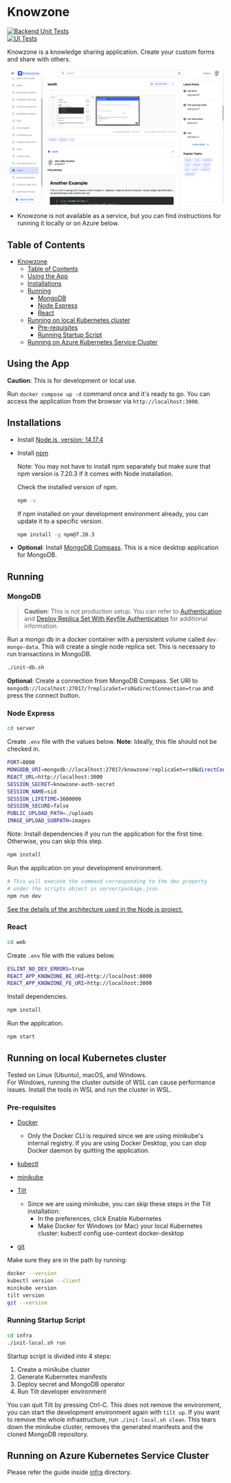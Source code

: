 # Knowzone

[![Backend Unit Tests](https://github.com/osmannkartall/knowzone/actions/workflows/backend-unit-tests.yml/badge.svg?branch=master)](https://github.com/osmannkartall/knowzone/actions/workflows/backend-unit-tests.yml)  
[![UI Tests](https://github.com/osmannkartall/knowzone/actions/workflows/ui-tests.yml/badge.svg?branch=master)](https://github.com/osmannkartall/knowzone/actions/workflows/ui-tests.yml)  

Knowzone is a knowledge sharing application. Create your custom forms and share with others.

![demo](assets/demo.png)

- Knowzone is not available as a service, but you can find instructions for running it locally or on Azure below.

## Table of Contents

- [Knowzone](#knowzone)
  - [Table of Contents](#table-of-contents)
  - [Using the App](#using-the-app)
  - [Installations](#installations)
  - [Running](#running)
    - [MongoDB](#mongodb)
    - [Node Express](#node-express)
    - [React](#react)
  - [Running on local Kubernetes cluster](#running-on-local-kubernetes-cluster)
    - [Pre-requisites](#pre-requisites)
    - [Running Startup Script](#running-startup-script)
  - [Running on Azure Kubernetes Service Cluster](#running-on-azure-kubernetes-service-cluster)

## Using the App

**Caution**: This is for development or local use.

Run `docker compose up -d` command once and it's ready to go. You can access the application from the browser via `http://localhost:3000`.

## Installations

- Install [Node.js, version: 14.17.4](https://nodejs.org/en/download/)
- Install [npm](https://www.npmjs.com/package/npm)

  Note: You may not have to install npm separately but make sure that npm version is 7.20.3 if it comes with Node installation.

  Check the installed version of npm.

  ```bash
  npm -v
  ```

  If npm installed on your development environment already, you can update it to a specific version.
  
  ```bash
  npm install -g npm@7.20.3
  ```

- **Optional**: Install [MongoDB Compass](https://docs.mongodb.com/compass/current/install/). This is a nice desktop application for MongoDB.

## Running

### MongoDB

> **Caution**: This is not production setup. You can refer to [Authentication](https://www.mongodb.com/docs/manual/core/authentication/) and [Deploy Replica Set With Keyfile Authentication](https://www.mongodb.com/docs/manual/tutorial/deploy-replica-set-with-keyfile-access-control/) for additional information.

Run a mongo db in a docker container with a persistent volume called `dev-mongo-data`. This will create a single node replica set. This is necessary to run transactions in MongoDB.

```bash
./init-db.sh
```

**Optional**: Create a connection from MongoDB Compass. Set URI to `mongodb://localhost:27017/?replicaSet=rs0&directConnection=true` and press the connect button.

### Node Express

```bash
cd server
```

Create `.env` file with the values below. **Note**: Ideally, this file should not be checked in.

```bash
PORT=8000
MONGODB_URI=mongodb://localhost:27017/knowzone?replicaSet=rs0&directConnection=true
REACT_URL=http://localhost:3000
SESSION_SECRET=knowzone-auth-secret
SESSION_NAME=sid
SESSION_LIFETIME=3600000
SESSION_SECURE=false
PUBLIC_UPLOAD_PATH=./uploads
IMAGE_UPLOAD_SUBPATH=images
```

Note: Install dependencies if you run the application for the first time. Otherwise, you can skip this step.

```bash
npm install
```

Run the application on your development environment.

```bash
# This will execute the command corresponding to the dev property
# under the scripts object in server/package.json
npm run dev
```

[See the details of the architecture used in the Node.js project.](https://github.com/osmannkartall/knowzone/blob/master/server/ARCHITECTURE.MD)

### React

```bash
cd web
```

Create `.env` file with the values below.

```bash
ESLINT_NO_DEV_ERRORS=true
REACT_APP_KNOWZONE_BE_URI=http://localhost:8000
REACT_APP_KNOWZONE_FE_URI=http://localhost:3000
```

Install dependencies.

```bash
npm install
```

Run the application.

```bash
npm start
```

## Running on local Kubernetes cluster  

Tested on Linux (Ubuntu), macOS, and Windows.  
For Windows, running the cluster outside of WSL can cause performance issues. Install the tools in WSL and run the cluster in WSL.  

### Pre-requisites  

- [Docker](https://docs.docker.com/engine/install)  
  - Only the Docker CLI is required since we are using minikube's internal registry. If you are using Docker Desktop, you can stop Docker daemon by quitting the application.
- [kubectl](https://kubernetes.io/docs/tasks/tools/#kubectl)  
- [minikube](https://minikube.sigs.k8s.io/docs/start)  
- [Tilt](https://docs.tilt.dev/install.html)  
  - Since we are using minikube, you can skip these steps in the Tilt installation:  
    - In the preferences, click Enable Kubernetes  
    - Make Docker for Windows (or Mac) your local Kubernetes cluster: kubectl config use-context docker-desktop  

- [git](https://git-scm.com/downloads)  

Make sure they are in the path by running:  

```bash
docker --version
kubectl version --client
minikube version
tilt version
git --version
```

### Running Startup Script  

```bash
cd infra
./init-local.sh run
```

Startup script is divided into 4 steps:  

1. Create a minikube cluster  
2. Generate Kubernetes manifests  
3. Deploy secret and MongoDB operator  
4. Run Tilt developer environment  

You can quit Tilt by pressing Ctrl-C. This does not remove the environment, you can start the development environment again with `tilt up`. If you want to remove the whole infrastructure, run `./init-local.sh clean`. This tears down the minikube cluster, removes the generated manifests and the cloned MongoDB repository.  

## Running on Azure Kubernetes Service Cluster  

Please refer the guide inside [infra](https://github.com/osmannkartall/knowzone/tree/master/infra) directory.
